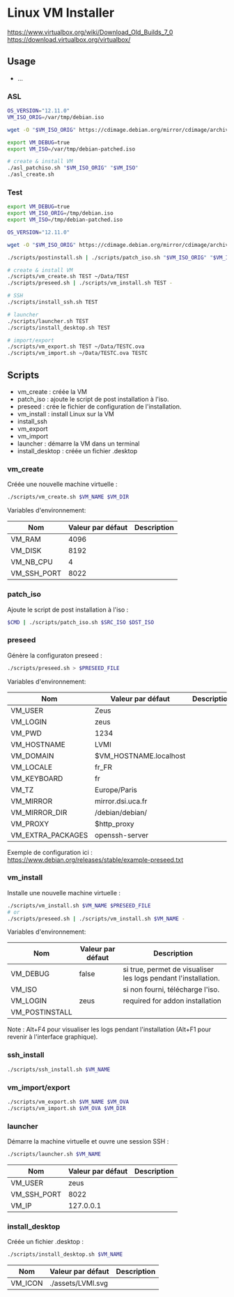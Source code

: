 # Linux VM Installer

https://www.virtualbox.org/wiki/Download_Old_Builds_7_0
https://download.virtualbox.org/virtualbox/

## Usage

- ...

### ASL


```bash
OS_VERSION="12.11.0"
VM_ISO_ORIG=/var/tmp/debian.iso

wget -O "$VM_ISO_ORIG" https://cdimage.debian.org/mirror/cdimage/archive/$OS_VERSION/amd64/iso-dvd/debian-$OS_VERSION-amd64-DVD-1.iso

export VM_DEBUG=true
export VM_ISO=/var/tmp/debian-patched.iso

# create & install VM
./asl_patchiso.sh "$VM_ISO_ORIG" "$VM_ISO"
./asl_create.sh
```

### Test

```bash
export VM_DEBUG=true
export VM_ISO_ORIG=/tmp/debian.iso
export VM_ISO=/tmp/debian-patched.iso

OS_VERSION="12.11.0"

wget -O "$VM_ISO_ORIG" https://cdimage.debian.org/mirror/cdimage/archive/$OS_VERSION/amd64/iso-dvd/debian-$OS_VERSION-amd64-DVD-1.iso

./scripts/postinstall.sh | ./scripts/patch_iso.sh "$VM_ISO_ORIG" "$VM_ISO"

# create & install VM
./scripts/vm_create.sh TEST ~/Data/TEST
./scripts/preseed.sh | ./scripts/vm_install.sh TEST -

# SSH
./scripts/install_ssh.sh TEST

# launcher
./scripts/launcher.sh TEST
./scripts/install_desktop.sh TEST

# import/export
./scripts/vm_export.sh TEST ~/Data/TESTC.ova
./scripts/vm_import.sh ~/Data/TESTC.ova TESTC
```

## Scripts

- vm_create : créée la VM
- patch_iso : ajoute le script de post installation à l'iso.
- preseed : crée le fichier de configuration de l'installation.
- vm_install : install Linux sur la VM
- install_ssh
- vm_export
- vm_import
- launcher : démarre la VM dans un terminal
- install_desktop : créée un fichier .desktop

### vm_create

Créée une nouvelle machine virtuelle :
```bash
./scripts/vm_create.sh $VM_NAME $VM_DIR
```

Variables d'environnement:

|Nom|Valeur par défaut|Description|
|--|--|--|
|VM_RAM|4096||
|VM_DISK|8192||
|VM_NB_CPU|4||
|VM_SSH_PORT|8022||

### patch_iso

Ajoute le script de post installation à l'iso :
```bash
$CMD | ./scripts/patch_iso.sh $SRC_ISO $DST_ISO 
```

### preseed

Génère la configuraton preseed :
```bash
./scripts/preseed.sh > $PRESEED_FILE
```

Variables d'environnement:

|Nom|Valeur par défaut|Description|
|--|--|--|
|VM_USER|Zeus||
|VM_LOGIN|zeus||
|VM_PWD|1234||
|VM_HOSTNAME|LVMI||
|VM_DOMAIN|$VM_HOSTNAME.localhost||
|VM_LOCALE|fr_FR||
|VM_KEYBOARD|fr||
|VM_TZ|Europe/Paris||
|VM_MIRROR|mirror.dsi.uca.fr||
|VM_MIRROR_DIR|/debian/debian/||
|VM_PROXY|$http_proxy||
|VM_EXTRA_PACKAGES|openssh-server||


Exemple de configuration ici : https://www.debian.org/releases/stable/example-preseed.txt

### vm_install

Installe une nouvelle machine virtuelle :
```bash
./scripts/vm_install.sh $VM_NAME $PRESEED_FILE
# or
./scripts/preseed.sh | ./scripts/vm_install.sh $VM_NAME -
```

Variables d'environnement:

|Nom|Valeur par défaut|Description|
|--|--|--|
|VM_DEBUG|false|si true, permet de visualiser les logs pendant l'installation.|
|VM_ISO||si non fourni, télécharge l'iso.|
|VM_LOGIN|zeus|required for addon installation|
|VM_POSTINSTALL|||

Note : Alt+F4 pour visualiser les logs pendant l'installation (Alt+F1 pour revenir à l'interface graphique).

### ssh_install

```bash
./scripts/ssh_install.sh $VM_NAME
```


### vm_import/export

```bash
./scripts/vm_export.sh $VM_NAME $VM_OVA
./scripts/vm_import.sh $VM_OVA $VM_DIR
```

### launcher

Démarre la machine virtuelle et ouvre une session SSH :
```bash
./scripts/launcher.sh $VM_NAME
```

|Nom|Valeur par défaut|Description|
|--|--|--|
|VM_USER|zeus||
|VM_SSH_PORT|8022||
|VM_IP|127.0.0.1||


### install_desktop

Créée un fichier .desktop :
```bash
./scripts/install_desktop.sh $VM_NAME
```

|Nom|Valeur par défaut|Description|
|--|--|--|
|VM_ICON|./assets/LVMI.svg||